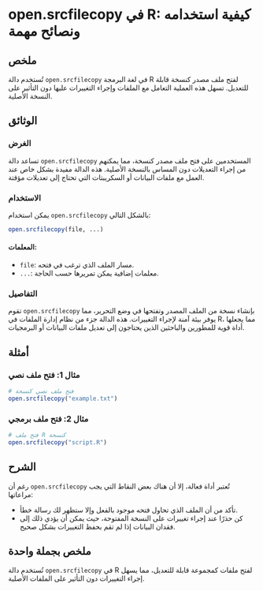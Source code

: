 <!--
Meta Description: # open.srcfilecopy في R: كيفية استخدامه ونصائح مهمة ## ملخص تُستخدم دالة `open.srcfilecopy` في لغة البرمجة R لفتح ملف مصدر كنسخة قابلة للتعديل. تسهل ه...
Meta Keywords: open, srcfilecopy, ملف, فتح, كنسخة
-->

# open.srcfilecopy في R: كيفية استخدامه ونصائح مهمة

## ملخص
تُستخدم دالة `open.srcfilecopy` في لغة البرمجة R لفتح ملف مصدر كنسخة قابلة للتعديل. تسهل هذه العملية التعامل مع الملفات وإجراء التغييرات عليها دون التأثير على النسخة الأصلية.

## الوثائق
### الغرض
تساعد دالة `open.srcfilecopy` المستخدمين على فتح ملف مصدر كنسخة، مما يمكنهم من إجراء التعديلات دون المساس بالنسخة الأصلية. هذه الدالة مفيدة بشكل خاص عند العمل مع ملفات البيانات أو السكريبتات التي تحتاج إلى تعديلات مؤقتة.

### الاستخدام
يمكن استخدام `open.srcfilecopy` بالشكل التالي:
```R
open.srcfilecopy(file, ...)
```
#### المعلمات:
- `file`: مسار الملف الذي ترغب في فتحه.
- `...`: معلمات إضافية يمكن تمريرها حسب الحاجة.

### التفاصيل
تقوم `open.srcfilecopy` بإنشاء نسخة من الملف المصدر وتفتحها في وضع التحرير، مما يوفر بيئة آمنة لإجراء التغييرات. هذه الدالة جزء من نظام إدارة الملفات في R، مما يجعلها أداة قوية للمطورين والباحثين الذين يحتاجون إلى تعديل ملفات البيانات أو البرمجيات.

## أمثلة
### مثال 1: فتح ملف نصي
```R
# فتح ملف نصي كنسخة
open.srcfilecopy("example.txt")
```

### مثال 2: فتح ملف برمجي
```R
# فتح ملف R كنسخة
open.srcfilecopy("script.R")
```

## الشرح
رغم أن `open.srcfilecopy` تُعتبر أداة فعالة، إلا أن هناك بعض النقاط التي يجب مراعاتها:
- تأكد من أن الملف الذي تحاول فتحه موجود بالفعل وإلا ستظهر لك رسالة خطأ.
- كن حذرًا عند إجراء تغييرات على النسخة المفتوحة، حيث يمكن أن يؤدي ذلك إلى فقدان البيانات إذا لم تقم بحفظ التغييرات بشكل صحيح.

## ملخص بجملة واحدة
تُستخدم دالة `open.srcfilecopy` في R لفتح ملفات كمجموعة قابلة للتعديل، مما يسهل إجراء التغييرات دون التأثير على الملفات الأصلية.